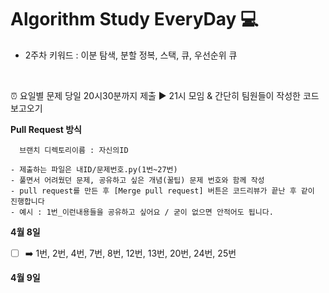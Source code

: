 # Algorithm Study EveryDay  💻

+ 2주차 키워드 : 이분 탐색, 분할 정복, 스택, 큐, 우선순위 큐 

</br>

⏰ 요일별 문제 당일 20시30분까지 제출 ▶️ 21시 모임 & 간단히 팀원들이 작성한 코드 보고오기  </br>


__Pull Request 방식</br>__
~~~
  브랜치 디렉토리이름 : 자신의ID
  
- 제출하는 파일은 내ID/문제번호.py(1번~27번)
- 풀면서 어려웠던 문제, 공유하고 싶은 개념(꿀팁) 문제 번호와 함께 작성
- pull request를 만든 후 [Merge pull request] 버튼은 코드리뷰가 끝난 후 같이 진행합니다
- 예시 : 1번_이런내용들을 공유하고 싶어요 / 굳이 없으면 안적어도 됩니다.
~~~

__4월 8일__
- [ ] ➡️ 1번, 2번, 4번, 7번, 8번, 12번, 13번, 20번, 24번, 25번

__4월 9일__
